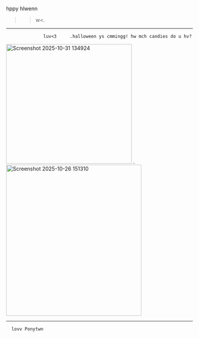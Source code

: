  hppy hlwenn
>>w<.
--------
                  luv<3     .halloween ys cmmingg! hw mch candies do u hv?
<p align="left">  
                  
<img width="339" height="323" alt="Screenshot 2025-10-31 134924" src="https://github.com/user-attachments/assets/2f9ba7c3-5631-453f-9395-13cd37536c6f" />
              .      
<img width="365" height="408" alt="Screenshot 2025-10-26 151310" src="https://github.com/user-attachments/assets/1aa514cf-cd81-4a1e-80f6-97e97601add1" />

----------------------
      lovv Ponytwn
